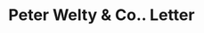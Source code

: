 ---
doi: 10.7916/D80V9QXV
date_other: '1890'
date_other_textual: 1890-1899
form: correspondence
genre:
- Letters (correspondence)
name:
- Peter Welty & Co.
object_in_context_url: https://biggert.cul.columbia.edu/items/view/ave_biggert_01630
subject_hierarchical_geographic:
- Wheeling, West Virginia, United States
subject_name:
- Peter Welty & Co.
title: Peter Welty & Co.. Letter
sort_title: Peter Welty & Co.. Letter
call_number: ave_biggert_01630
coordinates:
- 40.07027777777778,-80.69861111111112
pid: ave_biggert_01630
identifiers: ave_biggert_01630
permalink: /biggert/ave_biggert_01630/
layout: iiif-image-page
---